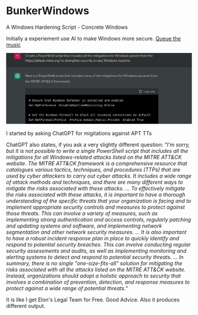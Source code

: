 # BunkerWindows
A Windows Hardening Script - Concrete Windows

Initially a experiement use AI to make Windows more secure. [Queue the music](https://www.youtube.com/watch?v=ztzq05IzYds)

![](chatgptqueuethechildrenoftheOmnissiahmusic.png)

I started by asking ChatGPT for  migitations against APT TTs 

ChatGPT also states, if you ask a very slightly different question:
*"I'm sorry, but it is not possible to write a single PowerShell script that includes all the mitigations for all Windows-related attacks listed on the MITRE ATT&CK website. The MITRE ATT&CK framework is a comprehensive resource that catalogues various tactics, techniques, and procedures (TTPs) that are used by cyber attackers to carry out cyber attacks. It includes a wide range of attack methods and techniques, and there are many different ways to mitigate the risks associated with these attacks. ... To effectively mitigate the risks associated with these attacks, it is important to have a thorough understanding of the specific threats that your organization is facing and to implement appropriate security controls and measures to protect against those threats. This can involve a variety of measures, such as implementing strong authentication and access controls, regularly patching and updating systems and software, and implementing network segmentation and other network security measures. ... It is also important to have a robust incident response plan in place to quickly identify and respond to potential security breaches. This can involve conducting regular security assessments and audits, as well as implementing monitoring and alerting systems to detect and respond to potential security threats. ... In summary, there is no single "one-size-fits-all" solution for mitigating the risks associated with all the attacks listed on the MITRE ATT&CK website. Instead, organizations should adopt a holistic approach to security that involves a combination of prevention, detection, and response measures to protect against a wide range of potential threats."*

It is like I get Elon's Legal Team for Free. Good Advice. Also it produces different output.
